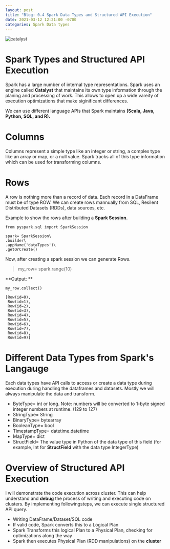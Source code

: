 ```yaml
---
layout: post
title: "Blog: 0.4 Spark Data Types and Structured API Execution"
date: 2021-03-12 12:21:00 -0700
categories: Spark Data types
---
```

![catalyst](/assets/images/spring_21/blog_4/catalyst.png)

# Spark Types and Structured API Execution

Spark has a large number of internal type representations. Spark uses an engine called **Catalyst** that maintains
its own type information through the planing and processing of work. This allows to open up a wide vareity of execution
optimizations that make siginificant differences.

We can use different language APIs that Spark maintains **(Scala, Java, Python, SQL, and R).**

# Columns

Columns represent a simple type like an integer or string, a complex type like an array or map, or a null value. Spark tracks all
of this type information which can be used for transforming columns.

# Rows

A row is nothing more than a record of data. Each record in a DataFrame must be of type ROW. We can create rows mannually from SQL, 
Resilent Distributed Datasets (RDDs), data sources, etc. 

Example to show the rows after building a **Spark Session.**

```
from pyspark.sql import SparkSession

spark= SparkSession\
.builder\
.appName('dataTypes')\
.getOrCreate()
```
Now, after creating a spark session we can generate Rows.

> my_row= spark.range(10)

**Output: **

```
my_row.collect()

[Row(id=0),
 Row(id=1),
 Row(id=2),
 Row(id=3),
 Row(id=4),
 Row(id=5),
 Row(id=6),
 Row(id=7),
 Row(id=8),
 Row(id=9)]
```
# Different Data Types from Spark's Langauge

Each data types have API calls to access or create a data type during execution during handling the dataframes and datasets.
Mostly we will always manipulate the data and transform.

* ByteType= int or long. Note: numbers will be converted to 1-byte signed integer numbers at runtime. (129 to 127)
* StringType=  String
* BinaryType= bytearray
* BooleanType= bool
* TimestampType= datetime.datetime
* MapType= dict
* StructField= The value type in Python of the data type of this field (for example, Int for **StructField** with the data type IntegerType)

# Overview of Structured API Execution

I will demonstrate the code execution across cluster. This can help understand and **debug** the process of writing and executing
code on clusters.
By implementing followingsteps, we can execute single structured API query.

* Writing DataFrame/Dataset/SQL code
* If valid code, Spark converts this to a Logical Plan
* Spark Transforms this logical Plan to a Physical Plan, checking for optimizations along the way
* Spark then executes Physical Plan (RDD manipulations) on the **cluster**


 
